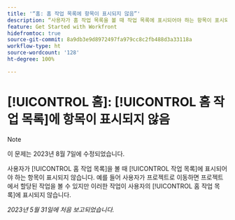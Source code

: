 ```yaml
---
title: '“홈: 홈 작업 목록에 항목이 표시되지 않음”'
description: “사용자가 홈 작업 목록을 볼 때 작업 목록에 표시되어야 하는 항목이 표시되지 않습니다. 예를 들어 사용자가 프로젝트로 이동하면 프로젝트에서 할당된 작업을 볼 수 있지만 이러한 작업이 사용자의 홈 작업 목록에 표시되지 않습니다.”
feature: Get Started with Workfront
hidefromtoc: true
source-git-commit: 8a9db3e9d8972497fa979cc8c2fb488d3a33118a
workflow-type: ht
source-wordcount: '128'
ht-degree: 100%

---
```



# [!UICONTROL 홈]: [!UICONTROL 홈 작업 목록]에 항목이 표시되지 않음

>[!NOTE]
>
>이 문제는 2023년 8월 7일에 수정되었습니다.

사용자가 [!UICONTROL 홈 작업 목록]을 볼 때 [!UICONTROL 작업 목록]에 표시되어야 하는 항목이 표시되지 않습니다. 예를 들어 사용자가 프로젝트로 이동하면 프로젝트에서 할당된 작업을 볼 수 있지만 이러한 작업이 사용자의 [!UICONTROL 홈 작업 목록]에 표시되지 않습니다.

_2023년 5월 31일에 처음 보고되었습니다._

